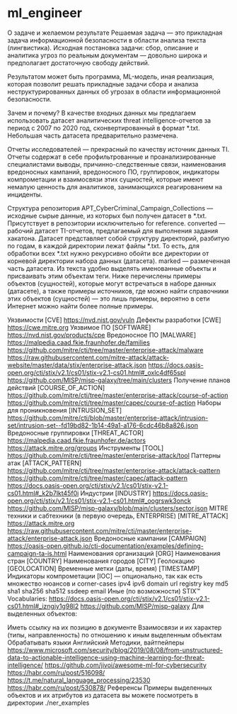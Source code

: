 # ml_engineer
О задаче и желаемом результате
Решаемая задача — это прикладная задача информационной безопасности в области анализа текста (лингвистика).
Исходная постановка задачи: сбор, описание и аналитика угроз по реальным документам — довольно широка и предполагает достаточную свободу действий.

Результатом может быть программа, ML-модель, иная реализация, которая позволит решать прикладные задачи сбора и анализа неструктурированных данных об угрозах в области информационной безопасности.

Зачем и почему?
В качестве входных данных мы предлагаем использовать датасет аналитических threat intelligence-отчетов за период с 2007 по 2020 год, сконвертированный в формат *.txt. Небольшая часть датасета предварительно размечена.

Отчеты исследователей — прекрасный по качеству источник данных TI. Отчеты содержат в себе профильтрованные и проанализированные специалистами выводы, причинно-следственные связи, наименования вредоносных кампаний, вредоносного ПО, группировок, индикаторы компрометации и взаимосвязи этих сущностей, которые имеют немалую ценность для аналитиков, занимающихся реагированием на инциденты.

Структура репозитория
APT_CyberCriminal_Campaign_Collections — исходные сырые данные, из которых был получен датасет в *.txt. Присутствует в репозитории исключительно for reference.
converted — рабочий датасет TI-отчетов, предлагаемый для выполнения задания хакатона. Датасет представляет собой структуру директорий, разбитую по годам, в каждой директории лежат файлы *.txt. То есть, для обработки всех *.txt нужно рекурсивно обойти все директории от корневой директории набора данных (датасета).
marked — размеченная часть датасета.
Из текста удобно выделять именованные объекты и присваивать этим объектам теги. Ниже перечислены примеры объектов (сущностей), которые могут встречаться в наборе данных (датасете), а также примеры источников, где можно найти справочники этих объектов (сущностей) — это лишь примеры, вероятно в сети Интернет можно найти более полные примеры.

Уязвимости [CVE]
https://nvd.nist.gov/vuln
Дефекты разработки [CWE]
https://cwe.mitre.org
Уязвимое ПО [SOFTWARE]
https://nvd.nist.gov/products/cpe
Вредоносное ПО [MALWARE]
https://malpedia.caad.fkie.fraunhofer.de/families
https://github.com/mitre/cti/tree/master/enterprise-attack/malware
https://raw.githubusercontent.com/mitre-attack/attack-website/master/data/stix/enterprise-attack.json
https://docs.oasis-open.org/cti/stix/v2.1/cs01/stix-v2.1-cs01.html#_oxlc4df65spl
https://github.com/MISP/misp-galaxy/tree/main/clusters
Получение планов действий [COURSE_OF_ACTION]
https://github.com/mitre/cti/tree/master/enterprise-attack/course-of-action
https://github.com/mitre/cti/tree/master/capec/course-of-action
Наборы для проникновения [INTRUSION_SET]
https://github.com/mitre/cti/blob/master/enterprise-attack/intrusion-set/intrusion-set--fd19bd82-1b14-49a1-a176-6cdc46b8a826.json
Вредоносные группировки [THREAT_ACTOR]
https://malpedia.caad.fkie.fraunhofer.de/actors
https://attack.mitre.org/groups
Инструменты [TOOL]
https://github.com/mitre/cti/tree/master/enterprise-attack/tool
Паттерны атак [ATTACK_PATTERN]
https://github.com/mitre/cti/tree/master/enterprise-attack/attack-pattern
https://github.com/mitre/cti/tree/master/capec/attack-pattern
https://docs.oasis-open.org/cti/stix/v2.1/cs01/stix-v2.1-cs01.html#_k2b7lkt45f0i
Индустрии [INDUSTRY]
https://docs.oasis-open.org/cti/stix/v2.1/cs01/stix-v2.1-cs01.html#_oogrswk3onck
https://github.com/MISP/misp-galaxy/blob/main/clusters/sector.json
MITRE техники и сабтехники (в первую очередь, ENTERPRISE) [MITRE_ATTACK]
https://attack.mitre.org
https://raw.githubusercontent.com/mitre/cti/master/enterprise-attack/enterprise-attack.json
Вредоносные кампании [CAMPAIGN]
https://oasis-open.github.io/cti-documentation/examples/defining-campaign-ta-is.html
Наименования организаций [ORG]
Наименования стран [COUNTRY]
Наименования городов [CITY]
Геолокацию [GEOLOCATION]
Временные метки (даты, время) [TIMESTAMP]
Индикаторы компрометации [IOC] — опционально, так как есть множество нюансов и corner-cases
ipv4
ipv6
domain
url
registry key
md5
sha1
sha256
sha512
ssdeep
email
Иные (по возможности)
STIX™ Vocabularies: https://docs.oasis-open.org/cti/stix/v2.1/cs01/stix-v2.1-cs01.html#_izngjy1g98l2
https://github.com/MISP/misp-galaxy
Для выделенных объектов:

Иметь ссылку на их позицию в документе
Взаимосвязи и их характер (типы, направленность) по отношению к иным выделенным объектам
Обрабатывать языки
Английский
Методики, вайтпейперы
https://www.microsoft.com/security/blog/2019/08/08/from-unstructured-data-to-actionable-intelligence-using-machine-learning-for-threat-intelligence/
https://github.com/jivoi/awesome-ml-for-cybersecurity
https://habr.com/ru/post/516098/
https://t.me/natural_language_processing/23530
https://habr.com/ru/post/530878/
Референсы
Примеры выделенных объектов и их атрибутов из датасета вы можете посмотреть в директории ./ner_examples

